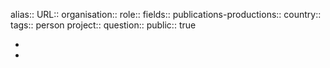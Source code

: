 alias::
URL::
organisation::
role::
fields::
publications-productions:: 
country::
tags:: person
project::
question::
public:: true

-
-